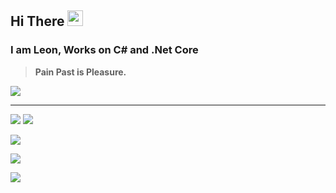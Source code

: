 ## Hi There <img src="https://media.giphy.com/media/hvRJCLFzcasrR4ia7z/giphy.gif" width="25px">
### I am Leon, Works on C# and .Net Core

> **Pain Past is Pleasure.**

![](https://raw.github.com/CuteLeon/CuteLeon/master/README/Leon.gif)

***

<p align="center">
  
  ![](https://github-readme-stats.vercel.app/api?username=CuteLeon&count_private=true&include_all_commits=true&show_icons=true&hide=contribs)
  ![](https://github-readme-stats.vercel.app/api/top-langs/?username=CuteLeon&layout=compact)
  
  ![](https://github-profile-trophy.vercel.app/?username=CuteLeon&theme=monokai&no-bg=true&margin-w=5&column=7)
  
  ![](https://activity-graph.herokuapp.com/graph?username=CuteLeon&theme=minimal)
  
  ![](https://raw.github.com/CuteLeon/CuteLeon/master/README/Hand.gif)

</p>
